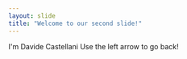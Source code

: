```yaml
---
layout: slide
title: "Welcome to our second slide!"
---
```

I'm Davide Castellani 
Use the left arrow to go back!
